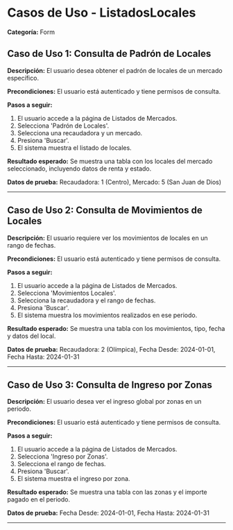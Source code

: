# Casos de Uso - ListadosLocales

**Categoría:** Form

## Caso de Uso 1: Consulta de Padrón de Locales

**Descripción:** El usuario desea obtener el padrón de locales de un mercado específico.

**Precondiciones:**
El usuario está autenticado y tiene permisos de consulta.

**Pasos a seguir:**
1. El usuario accede a la página de Listados de Mercados.
2. Selecciona 'Padrón de Locales'.
3. Selecciona una recaudadora y un mercado.
4. Presiona 'Buscar'.
5. El sistema muestra el listado de locales.

**Resultado esperado:**
Se muestra una tabla con los locales del mercado seleccionado, incluyendo datos de renta y estado.

**Datos de prueba:**
Recaudadora: 1 (Centro), Mercado: 5 (San Juan de Dios)

---

## Caso de Uso 2: Consulta de Movimientos de Locales

**Descripción:** El usuario requiere ver los movimientos de locales en un rango de fechas.

**Precondiciones:**
El usuario está autenticado y tiene permisos de consulta.

**Pasos a seguir:**
1. El usuario accede a la página de Listados de Mercados.
2. Selecciona 'Movimientos Locales'.
3. Selecciona la recaudadora y el rango de fechas.
4. Presiona 'Buscar'.
5. El sistema muestra los movimientos realizados en ese periodo.

**Resultado esperado:**
Se muestra una tabla con los movimientos, tipo, fecha y datos del local.

**Datos de prueba:**
Recaudadora: 2 (Olímpica), Fecha Desde: 2024-01-01, Fecha Hasta: 2024-01-31

---

## Caso de Uso 3: Consulta de Ingreso por Zonas

**Descripción:** El usuario desea ver el ingreso global por zonas en un periodo.

**Precondiciones:**
El usuario está autenticado y tiene permisos de consulta.

**Pasos a seguir:**
1. El usuario accede a la página de Listados de Mercados.
2. Selecciona 'Ingreso por Zonas'.
3. Selecciona el rango de fechas.
4. Presiona 'Buscar'.
5. El sistema muestra el ingreso por zona.

**Resultado esperado:**
Se muestra una tabla con las zonas y el importe pagado en el periodo.

**Datos de prueba:**
Fecha Desde: 2024-01-01, Fecha Hasta: 2024-01-31

---

